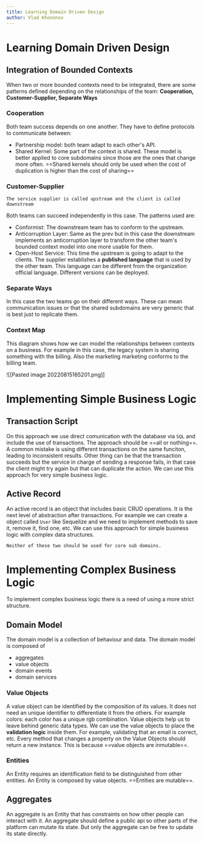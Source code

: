 ```yaml
---
title: Learning Domain Driven Design
author: Vlad Khononov
---
```


# Learning Domain Driven Design

## Integration of Bounded Contexts

When two or more bounded contexts need to be integrated, there are some patterns defined depending on the relationships of the team: **Cooperation, Customer-Supplier, Separate Ways**

### Cooperation
Both team success depends on one another. They have to define protocols to communicate between:
- Partnership model: both team adapt to each other's API.
- Shared Kernel: Some part of the context is shared. These model is better applied to core subdomains since those are the ones that change more often. ==Shared kernels should only be used when the cost of duplication is higher than the cost of sharing==

### Customer-Supplier
	The service supplier is called upstream and the client is called downstream
Both teams can succeed independently in this case. The patterns used are:
- Conformist: The downstream team has to conform to the upstream.
- Anticorruption Layer: Same as the prev but in this case the downstream implements an anticorruption layer to transform the other team's bounded context model into one more usable for them.
- Open-Host Service: This time the upstream is going to adapt to the clients. The supplier establishes a **published language** that is used by the other team. This language can be different from the organization official language. Different versions can be deployed.

### Separate Ways
In this case the two teams go on their different ways. These can mean communication issues or that the shared subdomains are very generic that is best just to replicate them.

### Context Map
This diagram shows how we can model the relationships between contexts on a business. For example in this case, the legacy system is sharing something with the billing. Also the marketing marketing conforms to the billing team.

![[Pasted image 20220815165201.png]]

# Implementing Simple Business Logic

## Transaction Script
On this approach we use direct comunication with the database via `SQL` and include the use of transactions. The approach should be ==all or nothing==.
A common mistake is using different transactions on the same funciton, leading to inconsistent results. Other thing can be that the transaction succeeds but the service in charge of sending a response fails, in that case the client might try again but that can duplicate the action. We can use this approach for very simple business logic.

## Active Record
An active record is an object that includes basic CRUD operations. It is the next level of abstraction after transactions. For example we can create a object called `User` like Sequelize and we need to implement methods to save it, remove it, find one, etc. We can use this approach for simple business logic with complex data structures.

	Neither of these two should be used for core sub domains.


# Implementing Complex Business Logic
To implement complex business logic there is a need of using a more strict structure. 
## Domain Model
The domain model is a collection of behaviour and data. The domain model is composed of
- aggregates
- value objects
- domain events
- domain services

### Value Objects
A value object can be identified by the composition of its values. It does not need an unique identifier to differentiate it from the others. For example colors: each color has a unique rgb combination.
Value objects help us to leave behind generic data types. 
	We can use the value objects to place the **validation  logic** inside them. For example, validating that an email is correct, etc.
Every method that changes a property on the Value Objects should return a new instance. This is because ==value objects are inmutable==. 

### Entities
An Entity requires an identification field to be distinguished from other entities. An Entity is composed by value objects. ==Entities are mutable==.

## Aggregates
An aggregate is an Entity that has constraints on how other people can interact with it. An aggregate should define a public api so other parts of the platform can mutate its state. But only the aggregate can be free to update its state directly.

